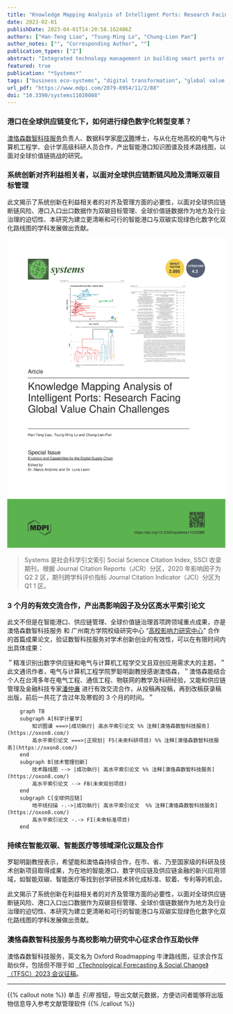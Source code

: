 ```yaml
---
title: "Knowledge Mapping Analysis of Intelligent Ports: Research Facing Global Value Chain Challenges"
date: 2023-02-01
publishDate: 2023-04-01T14:20:58.162406Z
authors: ["Han-Teng Liao", "Tsung-Ming Lo", "Chung-Lien Pan"]
author_notes: ["", "Corresponding Author", ""]
publication_types: ["2"]
abstract: "Integrated technology management in building smart ports or intelligent ports is a crucial concern for global sustainable development, especially when human societies are facing increasing risks from climate change, sea-levels rising, and supply chain disruptions. By mapping the knowledge base of 103 papers on intelligent ports, retrieved in late December 2022 from the Web of Science, this study conducted a roadmapping exercise using knowledge mapping findings, assisted by Bibliometrix, VoSviewer, and customized Python scripts. The three structural (intellectual, social, and conceptual) aspects of knowledge structure reveal the significance of the internet of things (IoT), the fourth industrial revolution (Industry 4.0), digitalization and supply chains, and the need for digital transformation alignment across various stakeholders with Industry 4.0 practices. Furthermore, an even geographical distribution and institutional representation was observed across major continents. The results of the analysis of the conceptual structure demonstrated the existence of several established and emerging clusters of research, namely (1) industry data, IoT, and ICT, (2) industry 4.0, (3) smart airports, (4) automation; and (5) protocol and security. The overall empirical findings revealed the underlying technology and innovation management issues of digital transformation alignment across stakeholders in IoT, Industry 4.0, 5G, Big Data, and AI integrated solutions. In relation to roadmapping, this study proposed a socio-technical transition framework for prototyping ecosystem innovations surrounding smart sustainable ports, focusing on contributing to valuable carbon or greenhouse gas emission data governance, management, and services in global value chains."
featured: true
publication: "*Systems*"
tags: ["business eco-systems", "digital transformation", "global value chains", "intelligent ports", "minimum viable ecosystems", "socio-technical transitions", "strategic foresight", "sustainable smart ports", "system innovations"]
url_pdf: "https://www.mdpi.com/2079-8954/11/2/88"
doi: "10.3390/systems11020088"
---
```


### 港口在全球供应链变化下，如何进行绿色数字化转型变革？

[澳恪森数智科技服务](https://oxon8.com/)负责人、数据科学家[廖汉腾](https://oxon8.com/author/%E5%BB%96%E6%B1%89%E8%85%BE/)博士，与从化在地高校的电气与计算机工程学、会计学高级科研人员合作，产出智能港口知识图谱及技术路线图，以面对全球价值链挑战的研究。

### 系统创新对齐利益相关者，以面对全球供应链断链风险及清晰双碳目标管理

此文揭示了系统创新在利益相关者的对齐及管理方面的必要性，以面对全球供应链断链风险、港口入口出口数据作为双碳目标管理、全球价值链数据作为地方及行业治理的迫切性、本研究为建立更清晰和可行的智能港口与双碳实现绿色化数字化双化路线图的学科发展做出贡献。

![./20220203-Systems_Intelligent_Ports.svg](./20220203-Systems_Intelligent_Ports.svg)

> Systems 是社会科学引文索引 Social Science Citation Index, SSCI 收录期刊，根据 Journal Citation Reports（JCR）分区，2020 年影响因子为 Q2 2 区，期刊跨学科评价指标 Journal Citation Indicator（JCI）分区为 Q1 1 区。

### 3 个月的有效交流合作，产出高影响因子及分区高水平索引论文

此文不但是在智能港口、供应链管理、全球价值链治理首项跨领域重点成果，亦是澳恪森数智科技服务 和 广州南方学院校级研究中心 “[高校影响力研究中心](https://mp.weixin.qq.com/s?src=11&timestamp=1680422814&ver=4443&signature=faVRH4jt1orKyRa6qYZIOJkptFX2Hq3DLw55-*K6gOMliFgPXAFXJsS2GhXukw1CUB5yaGy3EG9P1nzokG0D-LD7BjlnyrTCGKVLy1vMnqQTBnEZ2djh2VvDdBCmwKQT&new=1)” 合作的首篇成果论文，验证数智科技服务对学术创新创业的有效性，可以在有限时间内出具体成果：

＂精准识别出数字供应链和电气与计算机工程学交叉且双创应用需求大的主题，＂此文通讯作者，电气与计算机工程学院罗聪明副教授感谢澳恪森，＂澳恪森能结合个人在台湾多年在电气工程、通信工程、物联网的教学及科研经验，又能和供应链管理及金融科技专家[潘仲亷](https://oxon8.com/author/%E6%BD%98%E4%BB%B2%E4%BA%B7/) 进行有效交流合作，从投稿再投稿，再到改稿获录稿出版，前后一共花了含过年及寒假的 3 个月的时间。＂

```mermaid
    graph TB
    subgraph A[科学计量学]
        知识图谱 ===>|成功執行| 高水平索引论文 %% 注释[澳恪森数智科技服务](https://oxon8.com/)
        高水平索引论文 ===>|正规划| FS(未來科研项目) %% 注释[澳恪森数智科技服务](https://oxon8.com/)
    end
    subgraph B[技术管理创新]
        技术路线图 --> |成功執行| 高水平索引论文 %% 注释[澳恪森数智科技服务](https://oxon8.com/)
        高水平索引论文 --> FB(未來双创项目)
    end
    subgraph C[全球供应链]
        地平线扫描 -.->|成功執行| 高水平索引论文  %% 注释[澳恪森数智科技服务](https://oxon8.com/)
        高水平索引论文 -.-> FI(未來标准项目)
    end
```

### 持续在智能双碳、智能医疗等领域深化议题及合作

罗聪明副教授表示，希望能和澳恪森持续合作，在市、省、乃至国家级的科研及技术创新项目取得成果，为在地的智能港口、数字供应链及供应链金融的新兴应用领域，如智能双碳、智能医疗等找到创学研技术转化成标准、软着、专利等的机会。

此文揭示了系统创新在利益相关者的对齐及管理方面的必要性，以面对全球供应链断链风险、港口入口出口数据作为双碳目标管理、全球价值链数据作为地方及行业治理的迫切性、本研究为建立更清晰和可行的智能港口与双碳实现绿色化数字化双化路线图的学科发展做出贡献。

### 澳恪森数智科技服务与高校影响力研究中心征求合作互助伙伴

澳恪森数智科技服务，英文名为 Oxford Roadmapping 牛津路线图，征求合作互助伙伴，包括但不限于如 [《Technological Forecasting & Social Change》（TFSC）2023 会议征稿](https://mp.weixin.qq.com/s?src=11&timestamp=1680422814&ver=4443&signature=faVRH4jt1orKyRa6qYZIOJkptFX2Hq3DLw55-*K6gOPYim6-aLlKe7pEe1BjhQSCeNoBz6tFyTDhFUWjPzYcmIdEIpsnzdVeYxuXSEc2rIFMHMl5qh4iq-tlYKU2JIe*&new=1)。

---

{{% callout note %}}
单击 _引用_ 按钮，导出文献元数据，方便访问者能够将出版物信息导入参考文献管理软件
{{% /callout %}}

